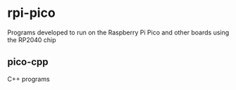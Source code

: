 # rpi-pico
Programs developed to run on the Raspberry Pi Pico and other boards using the RP2040 chip

## pico-cpp
C++ programs
